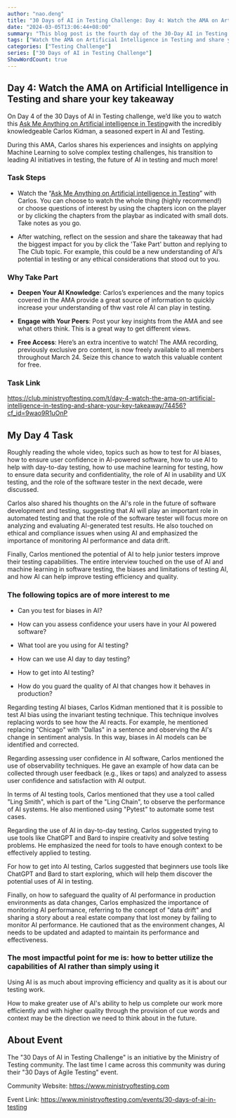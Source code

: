 ```yaml
---
author: "nao.deng"
title: "30 Days of AI in Testing Challenge: Day 4: Watch the AMA on Artificial Intelligence in Testing and share your key takeaway"
date: "2024-03-05T13:06:44+08:00"
summary: "This blog post is the fourth day of the 30-Day AI in Testing Challenge, in which participants are asked to watch a video or presentation on artificial intelligence in testing and share their key takeaways. The post may include a summary of what the author watched, mentioning new insights into the understanding and application of AI in testing. Through this series, readers can continue to expand their knowledge of the field of AI in testing by watching videos and other formats, while sharing this knowledge and facilitating interaction among participants."
tags: ["Watch the AMA on Artificial Intelligence in Testing and share your key takeaway"]
categories: ["Testing Challenge"]
series: ["30 Days of AI in Testing Challenge"]
ShowWordCount: true
---
```


## Day 4: Watch the AMA on Artificial Intelligence in Testing and share your key takeaway

On Day 4 of the 30 Days of AI in Testing challenge, we’d like you to watch this [Ask Me Anything on Artificial intelligence in Testing](https://t.gistmail1.com/c/Lz1N1a0EsC0XPKrzNU2AqoSC0ckfvPk6/click?signature=0d4d9b42b4cf4407130542b43896174c1a8b5cf0&url=https%3A%2F%2Fwww.ministryoftesting.com%2Ftestbash-sessions%2Fask-me-anything-artificial-intelligence-in-testing%3Fcf_id%3DyMP2dO1uPoA)with the incredibly knowledgeable Carlos Kidman, a seasoned expert in AI and Testing.

During this AMA, Carlos shares his experiences and insights on applying Machine Learning to solve complex testing challenges, his transition to leading AI initiatives in testing, the future of AI in testing and much more!

### Task Steps

- Watch the “[Ask Me Anything on Artificial intelligence in Testing](https://t.gistmail1.com/c/Lz1N1a0EsC0XPKrzNU2AqoSC0ckfvPk6/click?signature=0d4d9b42b4cf4407130542b43896174c1a8b5cf0&url=https%3A%2F%2Fwww.ministryoftesting.com%2Ftestbash-sessions%2Fask-me-anything-artificial-intelligence-in-testing%3Fcf_id%3DyMP2dO1uPoA)” with Carlos. You can choose to watch the whole thing (highly recommend!) or choose questions of interest by using the chapters icon on the player or by clicking the chapters from the playbar as indicated with small dots. Take notes as you go.

- After watching, reflect on the session and share the takeaway that had the biggest impact for you by click the 'Take Part' button and replying to The Club topic. For example, this could be a new understanding of AI’s potential in testing or any ethical considerations that stood out to you.

### Why Take Part

- **Deepen Your AI Knowledge**: Carlos’s experiences and the many topics covered in the AMA provide a great source of information to quickly increase your understanding of thw vast role AI can play in testing.
- **Engage with Your Peers**: Post your key insights from the AMA and see what others think. This is a great way to get different views.

- **Free Access**: Here’s an extra incentive to watch! The AMA recording, previously exclusive pro content, is now freely available to all members throughout March 24. Seize this chance to watch this valuable content for free.

### Task Link

<https://club.ministryoftesting.com/t/day-4-watch-the-ama-on-artificial-intelligence-in-testing-and-share-your-key-takeaway/74456?cf_id=9wao9R1uOnP>

## My Day 4 Task

Roughly reading the whole video, topics such as how to test for AI biases, how to ensure user confidence in AI-powered software, how to use AI to help with day-to-day testing, how to use machine learning for testing, how to ensure data security and confidentiality, the role of AI in usability and UX testing, and the role of the software tester in the next decade, were discussed.

Carlos also shared his thoughts on the AI's role in the future of software development and testing, suggesting that AI will play an important role in automated testing and that the role of the software tester will focus more on analyzing and evaluating AI-generated test results. He also touched on ethical and compliance issues when using AI and emphasized the importance of monitoring AI performance and data drift.

Finally, Carlos mentioned the potential of AI to help junior testers improve their testing capabilities. The entire interview touched on the use of AI and machine learning in software testing, the biases and limitations of testing AI, and how AI can help improve testing efficiency and quality.

### The following topics are of more interest to me

- Can you test for biases in AI?

- How can you assess confidence your users have in your AI powered software?

- What tool are you using for AI testing?

- How can we use AI day to day testing?

- How to get into AI testing?

- How do you guard the quality of AI that changes how it behaves in production?

Regarding testing AI biases, Carlos Kidman mentioned that it is possible to test AI bias using the invariant testing technique. This technique involves replacing words to see how the AI reacts. For example, he mentioned replacing "Chicago" with "Dallas" in a sentence and observing the AI's change in sentiment analysis. In this way, biases in AI models can be identified and corrected.

Regarding assessing user confidence in AI software, Carlos mentioned the use of observability techniques. He gave an example of how data can be collected through user feedback (e.g., likes or taps) and analyzed to assess user confidence and satisfaction with AI output.

In terms of AI testing tools, Carlos mentioned that they use a tool called "Ling Smith", which is part of the "Ling Chain", to observe the performance of AI systems. He also mentioned using "Pytest" to automate some test cases.

Regarding the use of AI in day-to-day testing, Carlos suggested trying to use tools like ChatGPT and Bard to inspire creativity and solve testing problems. He emphasized the need for tools to have enough context to be effectively applied to testing.

For how to get into AI testing, Carlos suggested that beginners use tools like ChatGPT and Bard to start exploring, which will help them discover the potential uses of AI in testing.

Finally, on how to safeguard the quality of AI performance in production environments as data changes, Carlos emphasized the importance of monitoring AI performance, referring to the concept of "data drift" and sharing a story about a real estate company that lost money by failing to monitor AI performance. He cautioned that as the environment changes, AI needs to be updated and adapted to maintain its performance and effectiveness.

### The most impactful point for me is: how to better utilize the capabilities of AI rather than simply using it

Using AI is as much about improving efficiency and quality as it is about our testing work.

How to make greater use of AI's ability to help us complete our work more efficiently and with higher quality through the provision of cue words and context may be the direction we need to think about in the future.

## About Event

The "30 Days of AI in Testing Challenge" is an initiative by the Ministry of Testing community. The last time I came across this community was during their "30 Days of Agile Testing" event.

Community Website: <https://www.ministryoftesting.com>

Event Link: <https://www.ministryoftesting.com/events/30-days-of-ai-in-testing>
